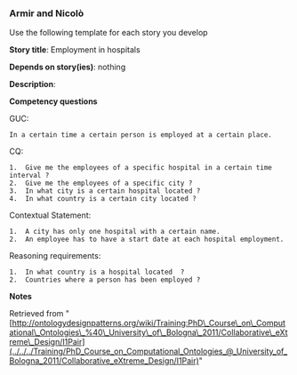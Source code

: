 ###   Armir and Nicolò


Use the following template for each story you develop


__Story title__: Employment in hospitals


__Depends on story(ies)__: nothing


__Description__: 


__Competency questions__


GUC:




```
In a certain time a certain person is employed at a certain place.

```

CQ:




```
1.	Give me the employees of a specific hospital in a certain time interval ?
2.	Give me the employees of a specific city ?
3.	In what city is a certain hospital located ?
4.	In what country is a certain city located ?

```

Contextual Statement:




```
1.	A city has only one hospital with a certain name.
2.	An employee has to have a start date at each hospital employment. 

```

Reasoning requirements:




```
1.	In what country is a hospital located  ?
2.	Countries where a person has been employed ?

```

  

__Notes__





Retrieved from "[http://ontologydesignpatterns.org/wiki/Training:PhD\_Course\_on\_Computational\_Ontologies\_%40\_University\_of\_Bologna\_2011/Collaborative\_eXtreme\_Design/I1Pair](../../../Training/PhD_Course_on_Computational_Ontologies_@_University_of_Bologna_2011/Collaborative_eXtreme_Design/I1Pair)"